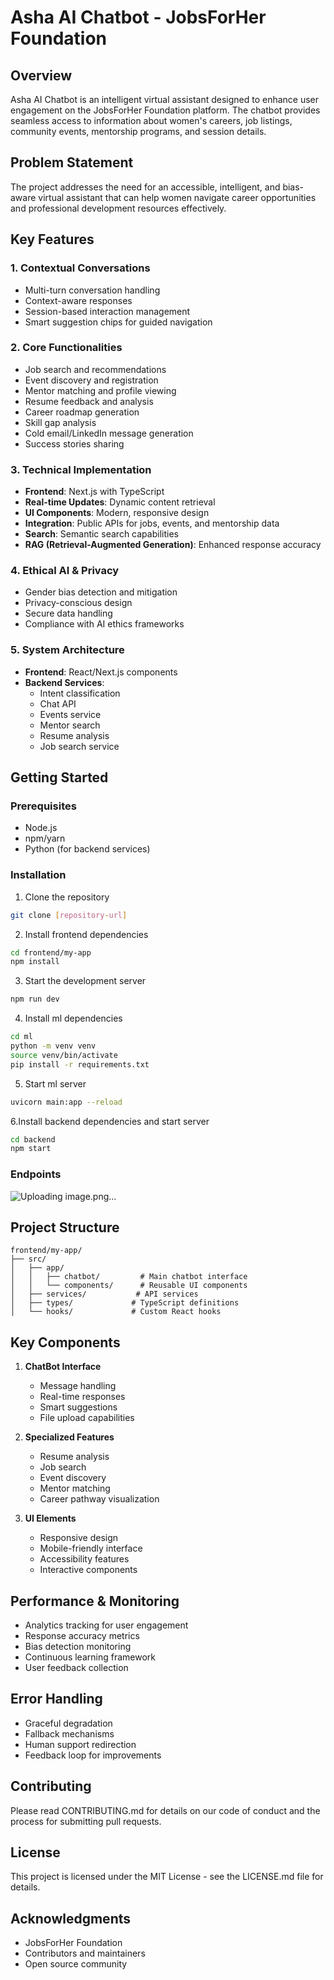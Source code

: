 # Asha AI Chatbot - JobsForHer Foundation

## Overview
Asha AI Chatbot is an intelligent virtual assistant designed to enhance user engagement on the JobsForHer Foundation platform. The chatbot provides seamless access to information about women's careers, job listings, community events, mentorship programs, and session details.

## Problem Statement
The project addresses the need for an accessible, intelligent, and bias-aware virtual assistant that can help women navigate career opportunities and professional development resources effectively.

## Key Features

### 1. Contextual Conversations
- Multi-turn conversation handling
- Context-aware responses
- Session-based interaction management
- Smart suggestion chips for guided navigation

### 2. Core Functionalities
- Job search and recommendations
- Event discovery and registration
- Mentor matching and profile viewing
- Resume feedback and analysis
- Career roadmap generation
- Skill gap analysis
- Cold email/LinkedIn message generation
- Success stories sharing

### 3. Technical Implementation
- **Frontend**: Next.js with TypeScript
- **Real-time Updates**: Dynamic content retrieval
- **UI Components**: Modern, responsive design
- **Integration**: Public APIs for jobs, events, and mentorship data
- **Search**: Semantic search capabilities
- **RAG (Retrieval-Augmented Generation)**: Enhanced response accuracy

### 4. Ethical AI & Privacy
- Gender bias detection and mitigation
- Privacy-conscious design
- Secure data handling
- Compliance with AI ethics frameworks

### 5. System Architecture
- **Frontend**: React/Next.js components
- **Backend Services**:
  - Intent classification
  - Chat API
  - Events service
  - Mentor search
  - Resume analysis
  - Job search service

## Getting Started

### Prerequisites
- Node.js
- npm/yarn
- Python (for backend services)

### Installation

1. Clone the repository
```bash
git clone [repository-url]
```

2. Install frontend dependencies
```bash
cd frontend/my-app
npm install
```

3. Start the development server
```bash
npm run dev
```
4. Install ml dependencies
```bash
cd ml
python -m venv venv     
source venv/bin/activate
pip install -r requirements.txt
```
5. Start ml server
```bash
uvicorn main:app --reload
```
6.Install backend dependencies and start server
```bash
cd backend
npm start
```
### Endpoints 
![Uploading image.png…]()


## Project Structure

```
frontend/my-app/
├── src/
│   ├── app/
│   │   ├── chatbot/         # Main chatbot interface
│   │   └── components/      # Reusable UI components
│   ├── services/           # API services
│   ├── types/             # TypeScript definitions
│   └── hooks/             # Custom React hooks
```

## Key Components

1. **ChatBot Interface**
   - Message handling
   - Real-time responses
   - Smart suggestions
   - File upload capabilities

2. **Specialized Features**
   - Resume analysis
   - Job search
   - Event discovery
   - Mentor matching
   - Career pathway visualization

3. **UI Elements**
   - Responsive design
   - Mobile-friendly interface
   - Accessibility features
   - Interactive components

## Performance & Monitoring

- Analytics tracking for user engagement
- Response accuracy metrics
- Bias detection monitoring
- Continuous learning framework
- User feedback collection

## Error Handling

- Graceful degradation
- Fallback mechanisms
- Human support redirection
- Feedback loop for improvements

## Contributing
Please read CONTRIBUTING.md for details on our code of conduct and the process for submitting pull requests.

## License
This project is licensed under the MIT License - see the LICENSE.md file for details.

## Acknowledgments
- JobsForHer Foundation
- Contributors and maintainers
- Open source community 
